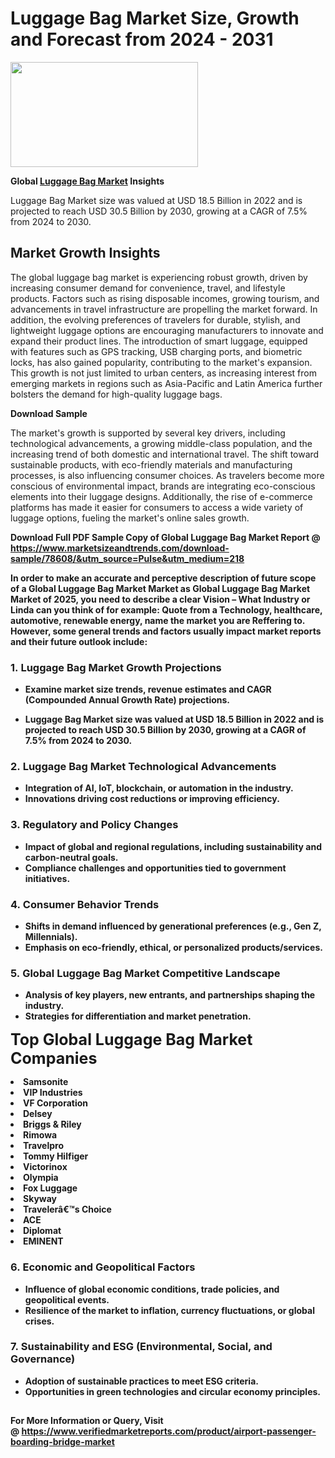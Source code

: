 <H1>Luggage Bag Market Size, Growth and Forecast from 2024 - 2031</H1><img class="aligncenter size-medium wp-image-584254" src="https://thirdeyenews.in/wp-content/uploads/2024/09/Global-Market-Research-300x168.jpeg" alt="" width="300" height="168" /><p><strong>Global&nbsp;<a href="https://www.marketsizeandtrends.com/download-sample/78608/&amp;utm_source=Pulse&amp;utm_medium=218">Luggage Bag Market</a> Insights</strong></p><p>Luggage Bag Market size was valued at USD 18.5 Billion in 2022 and is projected to reach USD 30.5 Billion by 2030, growing at a CAGR of 7.5% from 2024 to 2030.</p><p><h2>Market Growth Insights</h2> <p>The global luggage bag market is experiencing robust growth, driven by increasing consumer demand for convenience, travel, and lifestyle products. Factors such as rising disposable incomes, growing tourism, and advancements in travel infrastructure are propelling the market forward. In addition, the evolving preferences of travelers for durable, stylish, and lightweight luggage options are encouraging manufacturers to innovate and expand their product lines. The introduction of smart luggage, equipped with features such as GPS tracking, USB charging ports, and biometric locks, has also gained popularity, contributing to the market's expansion. This growth is not just limited to urban centers, as increasing interest from emerging markets in regions such as Asia-Pacific and Latin America further bolsters the demand for high-quality luggage bags.</p> <p><strong>Download Sample</strong></p> <p>The market's growth is supported by several key drivers, including technological advancements, a growing middle-class population, and the increasing trend of both domestic and international travel. The shift toward sustainable products, with eco-friendly materials and manufacturing processes, is also influencing consumer choices. As travelers become more conscious of environmental impact, brands are integrating eco-conscious elements into their luggage designs. Additionally, the rise of e-commerce platforms has made it easier for consumers to access a wide variety of luggage options, fueling the market's online sales growth.</p> <p><strong></p><p><span class=""><strong>Download Full PDF Sample Copy of Global Luggage Bag Market Report</strong> @ <a href="https://www.marketsizeandtrends.com/download-sample/78608/&amp;utm_source=Pulse&amp;utm_medium=218" target="_blank">https://www.marketsizeandtrends.com/download-sample/78608/&amp;utm_source=Pulse&amp;utm_medium=218</a></span></p><p>In order to make an accurate and perceptive description of future scope of a Global&nbsp;Luggage Bag Market Market as Global&nbsp;Luggage Bag Market Market of 2025, you need to describe a clear Vision &ndash; What Industry or Linda can you think of for example: Quote from a Technology, healthcare, automotive, renewable energy, name the market you are Reffering to. However, some general trends and factors usually impact market reports and their future outlook include:</p><h3>1.&nbsp;<strong>Luggage Bag Market Growth Projections</strong></h3><ul><li>Examine market size trends, revenue estimates and CAGR (Compounded Annual Growth Rate) projections.</li><li><p>Luggage Bag Market size was valued at USD 18.5 Billion in 2022 and is projected to reach USD 30.5 Billion by 2030, growing at a CAGR of 7.5% from 2024 to 2030.</p></li></ul><h3>2.&nbsp;<strong>Luggage Bag Market Technological Advancements</strong></h3><ul><li>Integration of AI, IoT, blockchain, or automation in the industry.</li><li>Innovations driving cost reductions or improving efficiency.</li></ul><h3>3.&nbsp;<strong>Regulatory and Policy Changes</strong></h3><ul><li>Impact of global and regional regulations, including sustainability and carbon-neutral goals.</li><li>Compliance challenges and opportunities tied to government initiatives.</li></ul><h3>4.&nbsp;<strong>Consumer Behavior Trends</strong></h3><ul><li>Shifts in demand influenced by generational preferences (e.g., Gen Z, Millennials).</li><li>Emphasis on eco-friendly, ethical, or personalized products/services.</li></ul><h3>5.&nbsp;<strong>Global Luggage Bag Market Competitive Landscape</strong></h3><ul><li>Analysis of key players, new entrants, and partnerships shaping the industry.</li><li>Strategies for differentiation and market penetration.</li></ul><p data-pm-slice="1 1 []"><span style="color: inherit; font-family: inherit; font-size: 25px;">Top Global Luggage Bag Market Companies</span></p><div class="" data-test-id=""><p><li>Samsonite</li><li> VIP Industries</li><li> VF Corporation</li><li> Delsey</li><li> Briggs & Riley</li><li> Rimowa</li><li> Travelpro</li><li> Tommy Hilfiger</li><li> Victorinox</li><li> Olympia</li><li> Fox Luggage</li><li> Skyway</li><li> Travelerâ€™s Choice</li><li> ACE</li><li> Diplomat</li><li> EMINENT</li></p></div><h3>6.&nbsp;<strong>Economic and Geopolitical Factors</strong></h3><ul><li>Influence of global economic conditions, trade policies, and geopolitical events.</li><li>Resilience of the market to inflation, currency fluctuations, or global crises.</li></ul><h3>7.&nbsp;<strong>Sustainability and ESG (Environmental, Social, and Governance)</strong></h3><ul><li>Adoption of sustainable practices to meet ESG criteria.</li><li>Opportunities in green technologies and circular economy principles.</li></ul><h2><strong style="font-size: 14px;">For More Information or Query, Visit @&nbsp;</strong><a style="background-color: #ffffff; font-size: 14px;" href="https://www.marketsizeandtrends.com/report/luggage-bag-market/" target="_blank">https://www.verifiedmarketreports.com/product/airport-passenger-boarding-bridge-market</a></h2>
